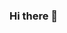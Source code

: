 ### Hi there 👋

<!--
**DeveloperHHT/DeveloperHHT** is a ✨ _special_ ✨ repository because its `README.md` (this file) appears on your GitHub profile.

Here are some ideas to get you started:

- 🔭 I’m currently a Computer Engineering student at Eskişehir Technical University
-->
